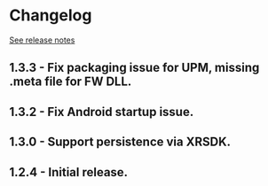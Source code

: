 # Changelog

[See release notes](https://github.com/microsoft/MixedReality-WorldLockingTools-Unity/releases)

## 1.3.3 - Fix packaging issue for UPM, missing .meta file for FW DLL.

## 1.3.2 - Fix Android startup issue.

## 1.3.0 - Support persistence via XRSDK.

## 1.2.4 - Initial release.


